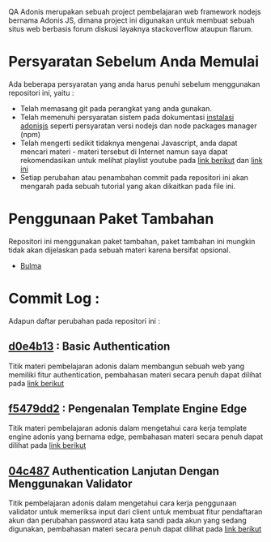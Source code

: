 QA Adonis merupakan sebuah project pembelajaran web framework nodejs bernama Adonis JS, dimana project ini digunakan untuk membuat sebuah situs web berbasis forum diskusi layaknya stackoverflow ataupun flarum.

# Persyaratan Sebelum Anda Memulai

Ada beberapa persyaratan yang anda harus penuhi sebelum menggunakan repositori ini, yaitu :

- Telah memasang git pada perangkat yang anda gunakan.
- Telah memenuhi persyaratan sistem pada dokumentasi [instalasi adonisjs](https://adonisjs.com/docs/4.1/installation) seperti persyaratan versi nodejs dan node packages manager (npm)
- Telah mengerti sedikit tidaknya mengenai Javascript, anda dapat mencari materi - materi tersebut di Internet namun saya dapat rekomendasikan untuk melihat playlist youtube pada [link berikut](https://www.youtube.com/watch?v=RUTV_5m4VeI&list=PLFIM0718LjIWXagluzROrA-iBY9eeUt4w) dan [link ini](https://www.youtube.com/watch?v=RwT41El778A&list=PLFIM0718LjIUGpY8wmE41W7rTJo_3Y46-)
- Setiap perubahan atau penambahan commit pada repositori ini akan mengarah pada sebuah tutorial yang akan dikaitkan pada file ini.

# Penggunaan Paket Tambahan

Repositori ini menggunakan paket tambahan, paket tambahan ini mungkin tidak akan dijelaskan pada sebuah materi karena bersifat opsional.

- [Bulma](https://bulma.io/)

# Commit Log :

Adapun daftar perubahan pada repositori ini :

## [d0e4b13](https://github.com/ambrizals/qa_adonis/commit/9bee47b139f6063486a34d03496824da83d6bb53) : Basic Authentication

Titik materi pembelajaran adonis dalam membangun sebuah web yang memiliki fitur authentication, pembahasan materi secara penuh dapat dilihat pada [link berikut](https://ambrizal.net/blog/read/adonisjs-pengenalan-modul-basic-authentication)

## [f5479dd2](https://github.com/ambrizals/qa_adonis/commit/f5479dd263ed498e58816072da5e54b18612eace) : Pengenalan Template Engine Edge

Titik materi pembelajaran adonis dalam mengetahui cara kerja template engine adonis yang bernama edge, pembahasan materi secara penuh dapat dilihat pada [link berikut](https://ambrizal.net/blog/read/adonisjs-pengenalan-template-engine-edge)

## [04c487](https://github.com/ambrizals/qa_adonis/commit/04c4872219475ab804e5dae07441d469de4685d7) Authentication Lanjutan Dengan Menggunakan Validator

Titik pembelajaran adonis dalam mengetahui cara kerja penggunaan validator untuk memeriksa input dari client untuk membuat fitur pendaftaran akun dan perubahan password atau kata sandi pada akun yang sedang digunakan, pembahasan materi secara penuh dapat dilihat pada [link berikut](https://ambrizal.net/blog/read/adonis-js-melakukan-validasi-masukkan-dengan-validator)
